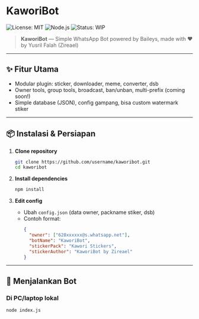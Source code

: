 # KaworiBot

![License: MIT](https://img.shields.io/badge/license-MIT-blue.svg)
![Node.js](https://img.shields.io/badge/Node.js-%3E=18.x-green)
![Status: WIP](https://img.shields.io/badge/status-development-yellow)

> **KaworiBot** — Simple WhatsApp Bot powered by Baileys, made with ❤️ by Yusril Falah (Zireael)

---

## ✨ Fitur Utama

- Modular plugin: sticker, downloader, meme, converter, dsb
- Owner tools, group tools, broadcast, ban/unban, multi-prefix (coming soon!)
- Simple database (JSON), config gampang, bisa custom watermark stiker

---

## 📦 Instalasi & Persiapan

1. **Clone repository**
    ```bash
    git clone https://github.com/username/kaworibot.git
    cd kaworibot
    ```

2. **Install dependencies**
    ```bash
    npm install
    ```

3. **Edit config**
    - Ubah `config.json` (data owner, packname stiker, dsb)
    - Contoh format:
      ```json
      {
        "owner": ["628xxxxxx@s.whatsapp.net"],
        "botName": "KaworiBot",
        "stickerPack": "Kawori Stickers",
        "stickerAuthor": "KaworiBot by Zireael"
      }
      ```

---

## 🚀 Menjalankan Bot

### **Di PC/laptop lokal**
```bash
node index.js
